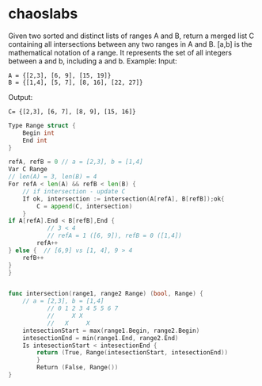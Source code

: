 # chaoslabs

Given two sorted and distinct lists of ranges A and B, return a merged list C containing all intersections between any two ranges in A and B.
[a,b] is the mathematical notation of a range. It represents the set of all integers between a and b, including a and b.
Example:
Input:
```
A = {[2,3], [6, 9], [15, 19]}
B = {[1,4], [5, 7], [8, 16], [22, 27]}
```
Output:
```
C= {[2,3], [6, 7], [8, 9], [15, 16]}
```

```go
Type Range struct {
	Begin int
	End int
}

refA, refB = 0 // a = [2,3], b = [1,4]
Var C Range
// len(A) = 3, len(B) = 4
For refA < len(A) && refB < len(B) {
 	// if intersection - update C
	If ok, intersection := intersection(A[refA], B[refB]);ok{
		C = append(C, intersection)
	}
if A[refA].End < B[refB],End {
           // 3 < 4
           // refA = 1 ([6, 9]), refB = 0 ([1,4])
		refA++
} else {  // [6,9] vs [1, 4], 9 > 4  
	refB++
}
}


func intersection(range1, range2 Range) (bool, Range) {
	// a = [2,3], b = [1,4]
           // 0 1 2 3 4 5 5 6 7
           //     X X
           //   X     X
	intesectionStart = max(range1.Begin, range2.Begin)
	intesectionEnd = min(range1.End, range2.End)
	Is intesectionStart < intesectionEnd {  
		return (True, Range(intesectionStart, intesectionEnd))
        }
        Return (False, Range())
}
```
